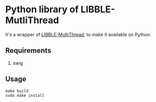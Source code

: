 # Python library of LIBBLE-MutliThread
It's a wrapper of [LIBBLE-MultiThread](https://github.com/LIBBLE/LIBBLE-MultiThread), to make it available on Python.

## Requirements
1. swig

## Usage

	make build
	sudo make install
